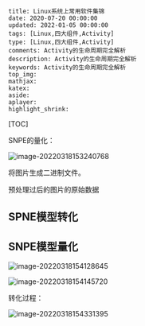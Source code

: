```
title: Linux系统上常用软件集锦
date: 2020-07-20 00:00:00
updated: 2022-01-05 00:00:00
tags: [Linux,四大组件,Activity]
type: [Linux,四大组件,Activity]
comments: Activity的生命周期完全解析
description: Activity的生命周期完全解析
keywords: Activity的生命周期完全解析
top_img:
mathjax:
katex:
aside:
aplayer:
highlight_shrink:
```

[TOC]





SNPE的量化：

![image-20220318153240768](./images/image-20220318153240768.png)



将图片生成二进制文件。



预处理过后的图片的原始数据





## SPNE模型转化





## SNPE模型量化

![image-20220318154128645](images/image-20220318154128645.png)







![image-20220318154145720](images/image-20220318154145720.png)



转化过程：

![image-20220318154331395](images/image-20220318154331395.png)









